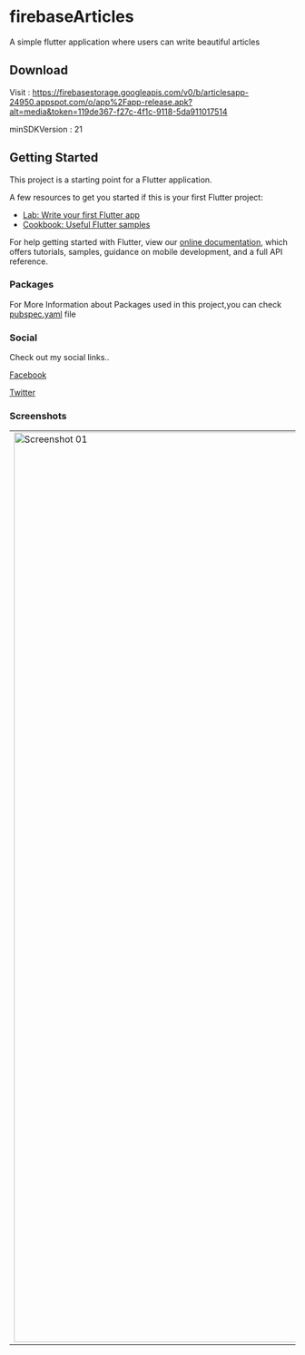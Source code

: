 # firebaseArticles
A simple flutter application where users can write beautiful articles

## Download

Visit : https://firebasestorage.googleapis.com/v0/b/articlesapp-24950.appspot.com/o/app%2Fapp-release.apk?alt=media&token=119de367-f27c-4f1c-9118-5da911017514

minSDKVersion : 21

## Getting Started

This project is a starting point for a Flutter application.

A few resources to get you started if this is your first Flutter project:

- [Lab: Write your first Flutter app](https://flutter.io/docs/get-started/codelab)
- [Cookbook: Useful Flutter samples](https://flutter.io/docs/cookbook)

For help getting started with Flutter, view our 
[online documentation](https://flutter.io/docs), which offers tutorials, 
samples, guidance on mobile development, and a full API reference.

### Packages

For More Information about Packages used in this project,you can check <a href = "https://github.com/mohanmonu777/firebaseArticles/blob/master/pubspec.yaml">pubspec.yaml</a> file

### Social

Check out my social links..

<a href = "https://www.facebook.com/sree.dhannu?"> Facebook </a>

<a href = "https://twitter.com/Mohan_117" > Twitter </a>

### Screenshots

| | | | |
|-------------------------|-------------------------|-------------------------|-------------------------|
|<img width="1604" alt="Screenshot 01" src="https://user-images.githubusercontent.com/21126965/58889568-c1a6d300-8706-11e9-9950-cc6ab59acb85.png">|<img width="1604" alt="Screenshot 08" src="https://user-images.githubusercontent.com/21126965/58889569-c1a6d300-8706-11e9-8b1b-d5de2f334400.png">|<img width="1604" alt="Screenshot 09" src="https://user-images.githubusercontent.com/21126965/58889570-c2d80000-8706-11e9-9cb2-6d97baa6e173.png">|<img width="1604" alt="Screenshot 13" src="https://user-images.githubusercontent.com/21126965/58889571-c2d80000-8706-11e9-9abe-9dc325025464.png">|
